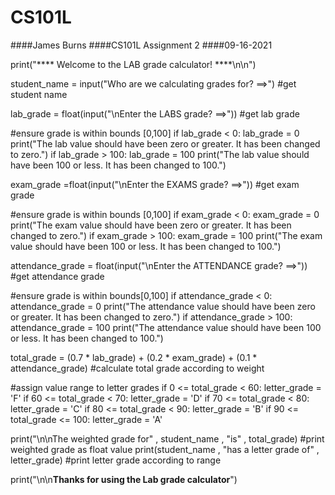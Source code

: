 # CS101L
####James Burns
####CS101L Assignment 2
####09-16-2021


print("**** Welcome to the LAB grade calculator! ****\n\n")

student_name = input("Who are we calculating grades for? ==>")  #get student name

lab_grade = float(input("\nEnter the LABS grade? ==>")) #get lab grade

#ensure grade is within bounds [0,100]
if lab_grade < 0:
    lab_grade = 0
    print("The lab value should have been zero or greater.  It has been changed to zero.")
if lab_grade > 100:
    lab_grade = 100
    print("The lab value should have been 100 or less.  It has been changed to 100.")

exam_grade =float(input("\nEnter the EXAMS grade? ==>"))    #get exam grade

#ensure grade is within bounds [0,100]
if exam_grade < 0:
    exam_grade = 0
    print("The exam value should have been zero or greater.  It has been changed to zero.")
if exam_grade > 100:
    exam_grade = 100
    print("The exam value should have been 100 or less.  It has been changed to 100.")

attendance_grade = float(input("\nEnter the ATTENDANCE grade? ==>"))    #get attendance grade

#ensure grade is within bounds[0,100]
if attendance_grade < 0:
    attendance_grade = 0
    print("The attendance value should have been zero or greater.  It has been changed to zero.")
if attendance_grade > 100:
    attendance_grade = 100
    print("The attendance value should have been 100 or less.  It has been changed to 100.")

total_grade = (0.7 * lab_grade) + (0.2 * exam_grade) + (0.1 * attendance_grade) #calculate total grade according to weight

#assign value range to letter grades
if 0 <= total_grade < 60:
    letter_grade = 'F'
if 60 <= total_grade < 70:
    letter_grade = 'D'
if 70 <= total_grade < 80:
    letter_grade = 'C'
if 80 <= total_grade < 90:
    letter_grade = 'B'
if 90 <= total_grade <= 100:
    letter_grade = 'A'
                         
print("\n\nThe weighted grade for" , student_name , "is" , total_grade) #print weighted grade as float value
print(student_name , "has a letter grade of" , letter_grade)    #print letter grade according to range

print("\n\n****Thanks for using the Lab grade calculator****")

